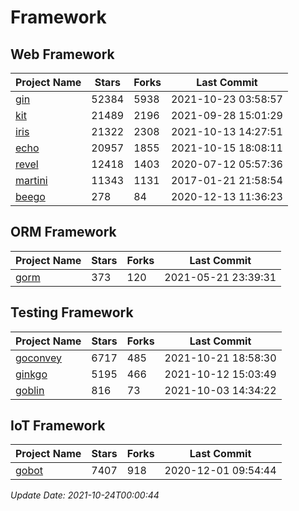 # Framework

## Web Framework
| Project Name | Stars | Forks | Last Commit |
| ------------ | ----- | ----- | ----------- |
| [gin](https://github.com/gin-gonic/gin) | 52384 | 5938 | 2021-10-23 03:58:57 |
| [kit](https://github.com/go-kit/kit) | 21489 | 2196 | 2021-09-28 15:01:29 |
| [iris](https://github.com/kataras/iris) | 21322 | 2308 | 2021-10-13 14:27:51 |
| [echo](https://github.com/labstack/echo) | 20957 | 1855 | 2021-10-15 18:08:11 |
| [revel](https://github.com/revel/revel) | 12418 | 1403 | 2020-07-12 05:57:36 |
| [martini](https://github.com/go-martini/martini) | 11343 | 1131 | 2017-01-21 21:58:54 |
| [beego](https://github.com/astaxie/beego) | 278 | 84 | 2020-12-13 11:36:23 |

## ORM Framework
| Project Name | Stars | Forks | Last Commit |
| ------------ | ----- | ----- | ----------- |
| [gorm](https://github.com/jinzhu/gorm) | 373 | 120 | 2021-05-21 23:39:31 |

## Testing Framework
| Project Name | Stars | Forks | Last Commit |
| ------------ | ----- | ----- | ----------- |
| [goconvey](https://github.com/smartystreets/goconvey) | 6717 | 485 | 2021-10-21 18:58:30 |
| [ginkgo](https://github.com/onsi/ginkgo) | 5195 | 466 | 2021-10-12 15:03:49 |
| [goblin](https://github.com/franela/goblin) | 816 | 73 | 2021-10-03 14:34:22 |

## IoT Framework
| Project Name | Stars | Forks | Last Commit |
| ------------ | ----- | ----- | ----------- |
| [gobot](https://github.com/hybridgroup/gobot) | 7407 | 918 | 2020-12-01 09:54:44 |

*Update Date: 2021-10-24T00:00:44*